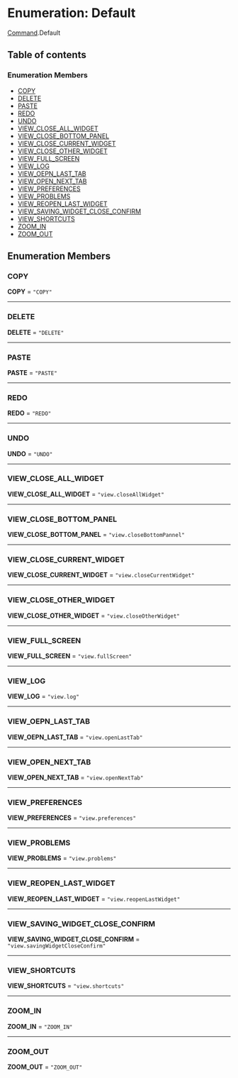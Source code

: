 # Enumeration: Default

[Command](/en/auto-docs/free-layout-editor/modules/Command.md).Default

## Table of contents

### Enumeration Members

* [COPY](/en/auto-docs/free-layout-editor/enums/Command.Default.md#copy)
* [DELETE](/en/auto-docs/free-layout-editor/enums/Command.Default.md#delete)
* [PASTE](/en/auto-docs/free-layout-editor/enums/Command.Default.md#paste)
* [REDO](/en/auto-docs/free-layout-editor/enums/Command.Default.md#redo)
* [UNDO](/en/auto-docs/free-layout-editor/enums/Command.Default.md#undo)
* [VIEW\_CLOSE\_ALL\_WIDGET](/en/auto-docs/free-layout-editor/enums/Command.Default.md#view_close_all_widget)
* [VIEW\_CLOSE\_BOTTOM\_PANEL](/en/auto-docs/free-layout-editor/enums/Command.Default.md#view_close_bottom_panel)
* [VIEW\_CLOSE\_CURRENT\_WIDGET](/en/auto-docs/free-layout-editor/enums/Command.Default.md#view_close_current_widget)
* [VIEW\_CLOSE\_OTHER\_WIDGET](/en/auto-docs/free-layout-editor/enums/Command.Default.md#view_close_other_widget)
* [VIEW\_FULL\_SCREEN](/en/auto-docs/free-layout-editor/enums/Command.Default.md#view_full_screen)
* [VIEW\_LOG](/en/auto-docs/free-layout-editor/enums/Command.Default.md#view_log)
* [VIEW\_OEPN\_LAST\_TAB](/en/auto-docs/free-layout-editor/enums/Command.Default.md#view_oepn_last_tab)
* [VIEW\_OPEN\_NEXT\_TAB](/en/auto-docs/free-layout-editor/enums/Command.Default.md#view_open_next_tab)
* [VIEW\_PREFERENCES](/en/auto-docs/free-layout-editor/enums/Command.Default.md#view_preferences)
* [VIEW\_PROBLEMS](/en/auto-docs/free-layout-editor/enums/Command.Default.md#view_problems)
* [VIEW\_REOPEN\_LAST\_WIDGET](/en/auto-docs/free-layout-editor/enums/Command.Default.md#view_reopen_last_widget)
* [VIEW\_SAVING\_WIDGET\_CLOSE\_CONFIRM](/en/auto-docs/free-layout-editor/enums/Command.Default.md#view_saving_widget_close_confirm)
* [VIEW\_SHORTCUTS](/en/auto-docs/free-layout-editor/enums/Command.Default.md#view_shortcuts)
* [ZOOM\_IN](/en/auto-docs/free-layout-editor/enums/Command.Default.md#zoom_in)
* [ZOOM\_OUT](/en/auto-docs/free-layout-editor/enums/Command.Default.md#zoom_out)

## Enumeration Members

### COPY

**COPY** = `"COPY"`

***

### DELETE

**DELETE** = `"DELETE"`

***

### PASTE

**PASTE** = `"PASTE"`

***

### REDO

**REDO** = `"REDO"`

***

### UNDO

**UNDO** = `"UNDO"`

***

### VIEW\_CLOSE\_ALL\_WIDGET

**VIEW\_CLOSE\_ALL\_WIDGET** = `"view.closeAllWidget"`

***

### VIEW\_CLOSE\_BOTTOM\_PANEL

**VIEW\_CLOSE\_BOTTOM\_PANEL** = `"view.closeBottomPannel"`

***

### VIEW\_CLOSE\_CURRENT\_WIDGET

**VIEW\_CLOSE\_CURRENT\_WIDGET** = `"view.closeCurrentWidget"`

***

### VIEW\_CLOSE\_OTHER\_WIDGET

**VIEW\_CLOSE\_OTHER\_WIDGET** = `"view.closeOtherWidget"`

***

### VIEW\_FULL\_SCREEN

**VIEW\_FULL\_SCREEN** = `"view.fullScreen"`

***

### VIEW\_LOG

**VIEW\_LOG** = `"view.log"`

***

### VIEW\_OEPN\_LAST\_TAB

**VIEW\_OEPN\_LAST\_TAB** = `"view.openLastTab"`

***

### VIEW\_OPEN\_NEXT\_TAB

**VIEW\_OPEN\_NEXT\_TAB** = `"view.openNextTab"`

***

### VIEW\_PREFERENCES

**VIEW\_PREFERENCES** = `"view.preferences"`

***

### VIEW\_PROBLEMS

**VIEW\_PROBLEMS** = `"view.problems"`

***

### VIEW\_REOPEN\_LAST\_WIDGET

**VIEW\_REOPEN\_LAST\_WIDGET** = `"view.reopenLastWidget"`

***

### VIEW\_SAVING\_WIDGET\_CLOSE\_CONFIRM

**VIEW\_SAVING\_WIDGET\_CLOSE\_CONFIRM** = `"view.savingWidgetCloseConfirm"`

***

### VIEW\_SHORTCUTS

**VIEW\_SHORTCUTS** = `"view.shortcuts"`

***

### ZOOM\_IN

**ZOOM\_IN** = `"ZOOM_IN"`

***

### ZOOM\_OUT

**ZOOM\_OUT** = `"ZOOM_OUT"`

